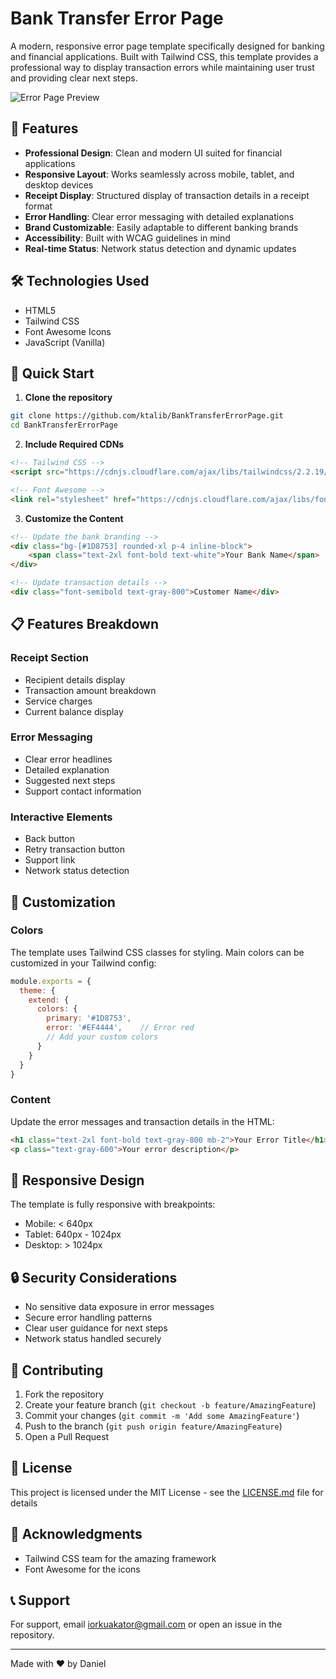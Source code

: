 # Bank Transfer Error Page

A modern, responsive error page template specifically designed for banking and financial applications. Built with Tailwind CSS, this template provides a professional way to display transaction errors while maintaining user trust and providing clear next steps.

![ Error Page Preview](/api/placeholder/800/400)

## 🌟 Features

- **Professional Design**: Clean and modern UI suited for financial applications
- **Responsive Layout**: Works seamlessly across mobile, tablet, and desktop devices
- **Receipt Display**: Structured display of transaction details in a receipt format
- **Error Handling**: Clear error messaging with detailed explanations
- **Brand Customizable**: Easily adaptable to different banking brands
- **Accessibility**: Built with WCAG guidelines in mind
- **Real-time Status**: Network status detection and dynamic updates

## 🛠 Technologies Used

- HTML5
- Tailwind CSS
- Font Awesome Icons
- JavaScript (Vanilla)

## 🚀 Quick Start

1. **Clone the repository**
```bash
git clone https://github.com/ktalib/BankTransferErrorPage.git
cd BankTransferErrorPage
```

2. **Include Required CDNs**
```html
<!-- Tailwind CSS -->
<script src="https://cdnjs.cloudflare.com/ajax/libs/tailwindcss/2.2.19/tailwind.min.js"></script>

<!-- Font Awesome -->
<link rel="stylesheet" href="https://cdnjs.cloudflare.com/ajax/libs/font-awesome/6.0.0/css/all.min.css">
```

3. **Customize the Content**
```html
<!-- Update the bank branding -->
<div class="bg-[#1D8753] rounded-xl p-4 inline-block">
    <span class="text-2xl font-bold text-white">Your Bank Name</span>
</div>

<!-- Update transaction details -->
<div class="font-semibold text-gray-800">Customer Name</div>
```

## 📋 Features Breakdown

### Receipt Section
- Recipient details display
- Transaction amount breakdown
- Service charges
- Current balance display

### Error Messaging
- Clear error headlines
- Detailed explanation
- Suggested next steps
- Support contact information

### Interactive Elements
- Back button
- Retry transaction button
- Support link
- Network status detection

## 🎨 Customization

### Colors
The template uses Tailwind CSS classes for styling. Main colors can be customized in your Tailwind config:

```javascript
module.exports = {
  theme: {
    extend: {
      colors: {
        primary: '#1D8753',  
        error: '#EF4444',    // Error red
        // Add your custom colors
      }
    }
  }
}
```

### Content
Update the error messages and transaction details in the HTML:

```html
<h1 class="text-2xl font-bold text-gray-800 mb-2">Your Error Title</h1>
<p class="text-gray-600">Your error description</p>
```

## 📱 Responsive Design

The template is fully responsive with breakpoints:
- Mobile: < 640px
- Tablet: 640px - 1024px
- Desktop: > 1024px

## 🔒 Security Considerations

- No sensitive data exposure in error messages
- Secure error handling patterns
- Clear user guidance for next steps
- Network status handled securely

## 🤝 Contributing

1. Fork the repository
2. Create your feature branch (`git checkout -b feature/AmazingFeature`)
3. Commit your changes (`git commit -m 'Add some AmazingFeature'`)
4. Push to the branch (`git push origin feature/AmazingFeature`)
5. Open a Pull Request

## 📄 License

This project is licensed under the MIT License - see the [LICENSE.md](LICENSE.md) file for details

## 👏 Acknowledgments

- Tailwind CSS team for the amazing framework
- Font Awesome for the icons

## 📞 Support

For support, email iorkuakator@gmail.com or open an issue in the repository.

---

Made with ❤️ by Daniel